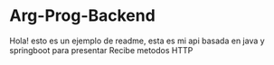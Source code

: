 # Arg-Prog-Backend
Hola! esto es un ejemplo de readme, esta es mi api basada en java y springboot para presentar
Recibe metodos HTTP
